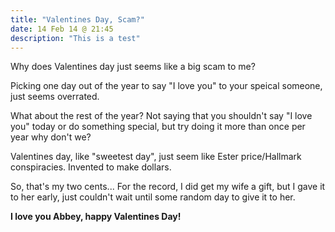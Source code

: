 ```yaml
---
title: "Valentines Day, Scam?"
date: 14 Feb 14 @ 21:45
description: "This is a test"
---
```


Why does Valentines day just seems like a big scam to me? 

Picking one day out of the year to say "I love you" to your speical someone, just seems overrated.

What about the rest of the year? Not saying that you shouldn't say "I love you" today or do something special, but try doing it more than once per year why don't we?

Valentines day, like "sweetest day", just seem like Ester price/Hallmark conspiracies. Invented to make dollars.

So, that's my two cents... For the record, I did get my wife a gift, but I gave it to her early, just couldn't wait until some random day to give it to her.

**I love you Abbey, happy Valentines Day!**